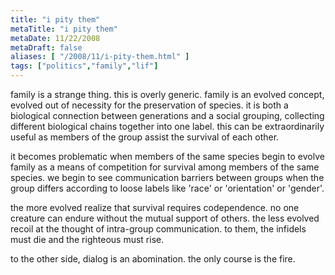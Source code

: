 ```yaml
---
title: "i pity them"
metaTitle: "i pity them"
metaDate: 11/22/2008
metaDraft: false
aliases: [ "/2008/11/i-pity-them.html" ]
tags: ["politics","family","lif"]
---
```


family is a strange thing. this is overly generic. family is an evolved concept, evolved out of necessity for the preservation of species. it is both a biological connection between generations and a social grouping, collecting different biological chains together into one label. this can be extraordinarily useful as members of the group assist the survival of each other.  
  
it becomes problematic when members of the same species begin to evolve family as a means of competition for survival among members of the same species. we begin to see communication barriers between groups when the group differs according to loose labels like 'race' or 'orientation' or 'gender'.  
  
the more evolved realize that survival requires codependence. no one creature can endure without the mutual support of others. the less evolved recoil at the thought of intra-group communication. to them, the infidels must die and the righteous must rise.  
  
to the other side, dialog is an abomination. the only course is the fire.